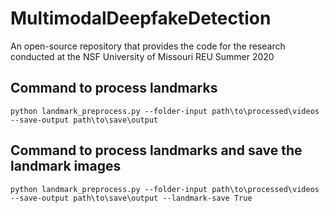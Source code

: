 # MultimodalDeepfakeDetection
An open-source repository that provides the code for the research conducted at the NSF University of Missouri REU Summer 2020

## Command to process landmarks
```
python landmark_preprocess.py --folder-input path\to\processed\videos --save-output path\to\save\output
```
## Command to process landmarks and save the landmark images
```
python landmark_preprocess.py --folder-input path\to\processed\videos --save-output path\to\save\output --landmark-save True
```